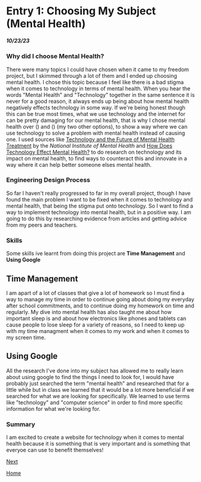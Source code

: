 # Entry 1: Choosing My Subject (Mental Health)
##### 10/23/23

### Why did I choose Mental Health?

There were many topics I could have chosen when it came to my freedom project, but I skimmed through a lot of them and I ended up choosing mental health. I chose this topic because I feel like there is a bad stigma when it comes to technology in terms of mental health. When you hear the words "Mental Health" and "Technology" together in the same sentence it is never for a good reason, it always ends up being about how mental health negatively effects technology in some way. If we're being honest though this can be true most times, what we use technology and the internet for can be pretty damaging for our mental health, that is why I chose mental health over () and () (my two other options), to show a way where we can use technology to solve a problem with mental health instead of causing one. I used sources like [Technology and the Future of Mental Health Treatment](https://www.nimh.nih.gov/health/topics/technology-and-the-future-of-mental-health-treatment) by the _National Institute of Mental Health_ and [How Does Technology Effect Mental Health?](https://onlinedegrees.bradley.edu/blog/how-does-technology-affect-mental-health/) to do research on technology and its impact on mental health, to find ways to counteract this and innovate in a way where it can help better someone elses mental health.

### Engineering Design Process

So far I haven't really progressed to far in my overall project, though I have found the main problem I want to be fixed when it comes to technology and mental health, that being the stigma put onto technology. So I want to find a way to implement technology into mental health, but in a positive way. I am going to do this by researching evidence from articles and getting advice from my peers and teachers.

### Skills

Some skills ive learnt from doing this project are **Time Management** and **Using Google**

## Time Management 

I am apart of a lot of classes that give a lot of homework so I must find a way to manage my time in order to continue going about doing my everyday after school commitments, and to continue doing my homework on time and regularly. My dive into mental health has also taught me about how important sleep is and about how electronics like phones and tablets can cause people to lose sleep for a variety of reasons, so I need to keep up with my time managment when it comes to my work and when it comes to my screen time.

## Using Google

All the research I've done into my subject has allowed me to really learn about using google to find the things I need to look for, I would have probably just searched the term "mental health" and researched that for a little while but in class we learned that it would be a lot more beneficial if we searched for what we are looking for specifically. We learned to use terms like "technology" and "computer science" in order to find more specific information for what we're looking for.

### Summary
I am excited to create a website for technology when it comes to mental health because it is something that is very important and is something that everyoe can use to benefit themselves!

[Next](entry02.md)

[Home](../README.md)
